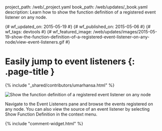 project_path: /web/_project.yaml
book_path: /web/updates/_book.yaml
description: Learn how to show the function definition of a registered event listener on any node.

{# wf_updated_on: 2015-05-19 #}
{# wf_published_on: 2015-05-06 #}
{# wf_tags: devtools #}
{# wf_featured_image: /web/updates/images/2015-05-19-show-the-function-definition-of-a-registered-event-listener-on-any-node/view-event-listeners.gif #}

# Easily jump to event listeners {: .page-title }

{% include "_shared/contributors/umarhansa.html" %}


<img src="/web/updates/images/2015-05-19-show-the-function-definition-of-a-registered-event-listener-on-any-node/view-event-listeners.gif" alt="Show the function definition of a registered event listener on any node">

Navigate to the Event Listeners pane and browse the events registered on any node. You can also view the source of an event listener by selecting Show Function Definition in the context menu.


{% include "comment-widget.html" %}
